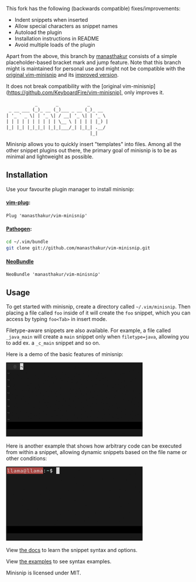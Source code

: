 This fork has the following (backwards compatible) fixes/improvements:

- Indent snippets when inserted
- Allow special characters as snippet names
- Autoload the plugin
- Installation instructions in README
- Avoid multiple loads of the plugin

Apart from the above, this branch by [manasthakur](https://github.com/manasthakur) consists of a simple placeholder-based bracket mark and jump feature.
Note that this branch might is maintained for personal use and might not be compatible with the [original vim-minisnip](https://github.com/KeyboardFire/vim-minisnip) and its [improved version](https://github.com/joereynolds/vim-minisnip).

It does not break compatibility with the [original vim-minisnip](https://github.com/KeyboardFire/vim-minisnip], only improves it.
               
               _       _           _
     _ __ ___ (_)_ __ (_)___ _ __ (_)_ __
    | '_ ` _ \| | '_ \| / __| '_ \| | '_ \
    | | | | | | | | | | \__ \ | | | | |_) |
    |_| |_| |_|_|_| |_|_|___/_| |_|_| .__/
                                    |_|

Minisnip allows you to quickly insert "templates" into
files. Among all the other snippet plugins out there, the primary goal of
minisnip is to be as minimal and lightweight as possible.

## Installation

Use your favourite plugin manager to install minisnip:

#### [vim-plug](https://github.com/junegunn/vim-plug):

```vim
Plug 'manasthakur/vim-minisnip'
```

#### [Pathogen](https://github.com/tpope/vim-pathogen):

```bash
cd ~/.vim/bundle
git clone git://github.com/manasthakur/vim-minisnip.git
```

#### [NeoBundle](https://github.com/Shougo/neobundle.vim)

```vim
NeoBundle 'manasthakur/vim-minisnip'
```

## Usage

To get started with minisnip, create a directory called `~/.vim/minisnip`.
Then placing a file called `foo` inside of it will create the `foo` snippet,
which you can access by typing `foo<Tab>` in insert mode.

Filetype-aware snippets are also available. For example, a file called
`_java_main` will create a `main` snippet only when `filetype=java`, allowing
you to add ex. a `_c_main` snippet and so on.

Here is a demo of the basic features of minisnip:

![demo GIF 1](https://raw.githubusercontent.com/KeyboardFire/keyboardfire.github.io/master/s/vim-minisnip/demo1-s.gif)

Here is another example that shows how arbitrary code can be executed from
within a snippet, allowing dynamic snippets based on the file name or other
conditions:

![demo GIF 2](https://raw.githubusercontent.com/KeyboardFire/keyboardfire.github.io/master/s/vim-minisnip/demo2-s.gif)

View [the docs](doc/) to learn the snippet syntax and options.

View [the examples](examples/) to see syntax examples.

Minisnip is licensed under MIT.
